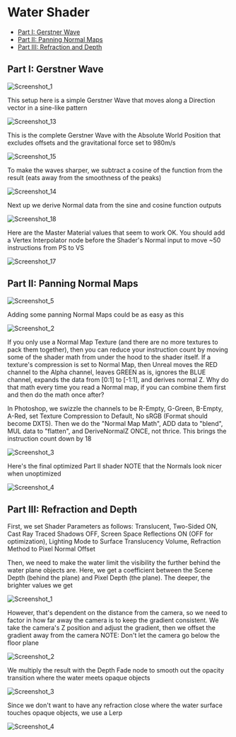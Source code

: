 # Water Shader

- [Part I: Gerstner Wave](#part-i-gerstner-wave)
- [Part II: Panning Normal Maps](#part-ii-panning-normal-maps)
- [Part III: Refraction and Depth](#part-iii-refraction-and-depth)

## Part I: Gerstner Wave

![Screenshot_1](https://github.com/moskalentarium/AdvancedMaterials/assets/36862146/1c7e4bf6-205d-4579-88ab-0fb57f00adcb)

This setup here is a simple Gerstner Wave that moves along a Direction vector in a sine-like pattern

![Screenshot_13](https://github.com/moskalentarium/AdvancedMaterials/assets/36862146/6a3ff8d1-4940-4723-962d-dc45ac6e2722)

This is the complete Gerstner Wave with the Absolute World Position that excludes offsets and the gravitational force set to 980m/s

![Screenshot_15](https://github.com/moskalentarium/AdvancedMaterials/assets/36862146/1fa60acb-63e1-47f4-90c7-09babad9b0eb)

To make the waves sharper, we subtract a cosine of the function from the result (eats away from the smoothness of the peaks)

![Screenshot_14](https://github.com/moskalentarium/AdvancedMaterials/assets/36862146/fde71515-3edd-470a-917d-7d43dcac9b0c)

Next up we derive Normal data from the sine and cosine function outputs

![Screenshot_18](https://github.com/moskalentarium/AdvancedMaterials/assets/36862146/7b3e0d96-1c4b-43f4-813b-f2fa7fec09f7)

Here are the Master Material values that seem to work OK. You should add a Vertex Interpolator node before the Shader's Normal input to move ~50 instructions from PS to VS

![Screenshot_17](https://github.com/moskalentarium/AdvancedMaterials/assets/36862146/37b71684-3a1b-4245-84a0-c1e0e3e94b02)

## Part II: Panning Normal Maps

![Screenshot_5](https://github.com/moskalentarium/AdvancedMaterials/assets/36862146/e6c897cf-2d91-4aca-a545-43a9f1531697)

Adding some panning Normal Maps could be as easy as this

![Screenshot_2](https://github.com/moskalentarium/AdvancedMaterials/assets/36862146/3698c8ef-6a77-4fc5-8109-c6f34e218ff4)

If you only use a Normal Map Texture (and there are no more textures to pack them together), then you can reduce your instruction count by moving some of the shader math from under the hood to the shader itself. If a texture's compression is set to Normal Map, then Unreal moves the RED channel to the Alpha channel, leaves GREEN as is, ignores the BLUE channel, expands the data from [0:1] to [-1:1], and derives normal Z. Why do that math every time you read a Normal map, if you can combine them first and then do the math once after?

In Photoshop, we swizzle the channels to be R-Empty, G-Green, B-Empty, A-Red, set Texture Compression to Default, No sRGB (Format should become DXT5). Then we do the "Normal Map Math", ADD data to "blend", MUL data to "flatten", and DeriveNormalZ ONCE, not thrice. This brings the instruction count down by 18

![Screenshot_3](https://github.com/moskalentarium/AdvancedMaterials/assets/36862146/055987d6-c3c2-4753-aa72-bd2dbc82d8c9)

Here's the final optimized Part II shader
NOTE that the Normals look nicer when unoptimized

![Screenshot_4](https://github.com/moskalentarium/AdvancedMaterials/assets/36862146/4914243e-dec3-4071-84bb-53c1f89e968b)

## Part III: Refraction and Depth

First, we set Shader Parameters as follows: Translucent, Two-Sided ON, Cast Ray Traced Shadows OFF, Screen Space Reflections ON (OFF for optimization), Lighting Mode to Surface Translucency Volume, Refraction Method to Pixel Normal Offset

Then, we need to make the water limit the visibility the further behind the water plane objects are. Here, we get a coefficient between the Scene Depth (behind the plane) and Pixel Depth (the plane). The deeper, the brighter values we get

![Screenshot_1](https://github.com/moskalentarium/AdvancedMaterials/assets/36862146/410d22e8-d7fb-4a45-8ec4-8fba61b8218e)

However, that's dependent on the distance from the camera, so we need to factor in how far away the camera is to keep the gradient consistent. We take the camera's Z position and adjust the gradient, then we offset the gradient away from the camera
NOTE: Don't let the camera go below the floor plane

![Screenshot_2](https://github.com/moskalentarium/AdvancedMaterials/assets/36862146/474bad0d-0f5d-48d5-b28b-c43c58556a40)

We multiply the result with the Depth Fade node to smooth out the opacity transition where the water meets opaque objects

![Screenshot_3](https://github.com/moskalentarium/AdvancedMaterials/assets/36862146/0701752d-c1c4-40ad-88dd-3fe704dd0e93)

Since we don't want to have any refraction close where the water surface touches opaque objects, we use a Lerp

![Screenshot_4](https://github.com/moskalentarium/AdvancedMaterials/assets/36862146/b532f4fe-b500-433e-b40e-b2e8f6e5bd3d)

